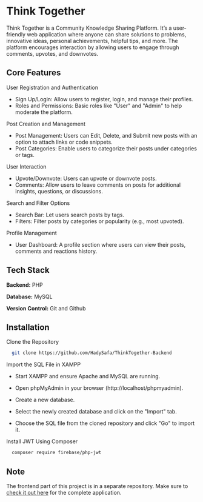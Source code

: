 
# Think Together

Think Together is a Community Knowledge Sharing Platform. It’s a user-friendly web application where anyone can share solutions to problems, innovative ideas, personal achievements, helpful tips, and more. The platform encourages interaction by allowing users to engage through comments, upvotes, and downvotes.
## Core Features

User Registration and Authentication

- Sign Up/Login: Allow users to register, login, and manage their profiles.
- Roles and Permissions: Basic roles like "User" and "Admin" to help moderate the platform.

Post Creation and Management

- Post Management: Users can Edit, Delete, and Submit new posts with an option to attach links or code snippets.
- Post Categories: Enable users to categorize their posts under categories or tags.

User Interaction

- Upvote/Downvote: Users can upvote or downvote posts.
- Comments: Allow users to leave comments on posts for additional insights, questions, or discussions.

Search and Filter Options

- Search Bar: Let users search posts by tags.
- Filters: Filter posts by categories or popularity (e.g., most upvoted).

Profile Management

- User Dashboard: A profile section where users can view their posts, comments and reactions history.
## Tech Stack

**Backend:** PHP

**Database:** MySQL

**Version Control:** Git and Github


## Installation

Clone the Repository

```bash
  git clone https://github.com/HadySafa/ThinkTogether-Backend
```
Import the SQL File in XAMPP

- Start XAMPP and ensure Apache and MySQL are running.

- Open phpMyAdmin in your browser (http://localhost/phpmyadmin).

- Create a new database.

- Select the newly created database and click on the "Import" tab.

- Choose the SQL file from the cloned repository and click "Go" to import it.
    
Install JWT Using Composer

```bash
  composer require firebase/php-jwt
```
## Note

The frontend part of this project is in a separate repository. Make sure to [check it out here](https://https://github.com/HadySafa/ThinkTogether-Frontend) for the complete application.
